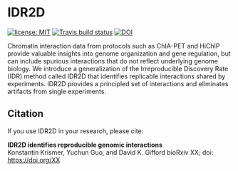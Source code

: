 # IDR2D

[![license: MIT](https://img.shields.io/badge/license-MIT-blue.svg)](https://opensource.org/licenses/MIT) [![Travis build status](https://travis-ci.org/kkrismer/idr2d.svg?branch=master)](https://travis-ci.org/kkrismer/idr2d) [![DOI](https://img.shields.io/badge/DOI-XX-blue.svg)](https://doi.org/XX)

Chromatin interaction data from protocols such as ChIA-PET and HiChIP provide valuable insights into genome organization and gene regulation, but can include spurious interactions that do not reflect underlying genome biology. We introduce a generalization of the Irreproducible Discovery Rate (IDR) method called IDR2D that identifies replicable interactions shared by experiments. IDR2D provides a principled set of interactions and eliminates artifacts from single experiments.

## Citation

If you use IDR2D in your research, please cite:

**IDR2D identifies reproducible genomic interactions**  
Konstantin Krismer, Yuchun Guo, and David K. Gifford
bioRxiv XX; doi: https://doi.org/XX
